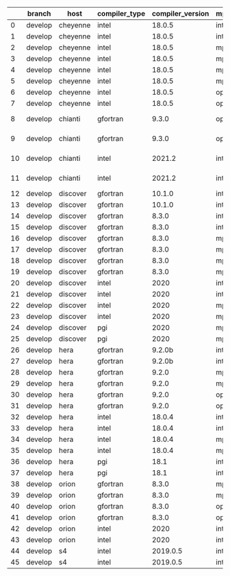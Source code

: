 |    | branch   | host     | compiler_type   | compiler_version   | mpi_type   | mpi_version        | o_g   | os    | unit_pass   | unit_fail   | system_pass   | system_fail   | example_pass   | example_fail   |   nuopc_pass |   nuopc_fail | build_passed   |
|----|----------|----------|-----------------|--------------------|------------|--------------------|-------|-------|-------------|-------------|---------------|---------------|----------------|----------------|--------------|--------------|----------------|
|  0 | develop  | cheyenne | intel           | 18.0.5             | intelmpi   | 2018.4.274         | O     | Linux | 8926        | 0           | 49            | 0             | 80             | 0              |           50 |            0 | True           |
|  1 | develop  | cheyenne | intel           | 18.0.5             | intelmpi   | 2018.4.274         | g     | Linux | 8926        | 0           | 49            | 0             | 80             | 0              |           50 |            0 | True           |
|  2 | develop  | cheyenne | intel           | 18.0.5             | mpiuni     | none               | O     | Linux | 7418        | 0           | 8             | 0             | 43             | 0              |            0 |           50 | True           |
|  3 | develop  | cheyenne | intel           | 18.0.5             | mpiuni     | none               | g     | Linux | 7418        | 0           | 8             | 0             | 43             | 0              |            0 |           50 | True           |
|  4 | develop  | cheyenne | intel           | 18.0.5             | mpt        | 2.19               | O     | Linux | 8926        | 0           | 49            | 0             | 80             | 0              |           50 |            0 | True           |
|  5 | develop  | cheyenne | intel           | 18.0.5             | mpt        | 2.19               | g     | Linux | 8926        | 0           | 49            | 0             | 80             | 0              |           50 |            0 | True           |
|  6 | develop  | cheyenne | intel           | 18.0.5             | openmpi    | 3.1.4              | O     | Linux | 8926        | 0           | 49            | 0             | 80             | 0              |           50 |            0 | True           |
|  7 | develop  | cheyenne | intel           | 18.0.5             | openmpi    | 3.1.4              | g     | Linux | 8926        | 0           | 49            | 0             | 80             | 0              |           50 |            0 | True           |
|  8 | develop  | chianti  | gfortran        | 9.3.0              | openmpi    | 4.0.5-gcc-9.3.0    | O     | Linux | fail        | fail        | fail          | fail          | fail           | fail           |            0 |           50 | False          |
|  9 | develop  | chianti  | gfortran        | 9.3.0              | openmpi    | 4.0.5-gcc-9.3.0    | g     | Linux | fail        | fail        | fail          | fail          | fail           | fail           |            0 |           50 | False          |
| 10 | develop  | chianti  | intel           | 2021.2             | intelmpi   | 2021.2.0-gcc-9.3.0 | O     | Linux | fail        | fail        | fail          | fail          | fail           | fail           |            0 |           50 | False          |
| 11 | develop  | chianti  | intel           | 2021.2             | intelmpi   | 2021.2.0-gcc-9.3.0 | g     | Linux | fail        | fail        | fail          | fail          | fail           | fail           |            0 |           50 | False          |
| 12 | develop  | discover | gfortran        | 10.1.0             | intelmpi   | 19.1.3.304         | O     | Linux | 8911        | 15          | 49            | 0             | 80             | 0              |           50 |            0 | True           |
| 13 | develop  | discover | gfortran        | 10.1.0             | intelmpi   | 19.1.3.304         | g     | Linux | 8911        | 15          | 49            | 0             | 80             | 0              |           50 |            0 | True           |
| 14 | develop  | discover | gfortran        | 8.3.0              | intelmpi   | 19.1.3.304         | O     | Linux | 8911        | 15          | 49            | 0             | 80             | 0              |           50 |            0 | True           |
| 15 | develop  | discover | gfortran        | 8.3.0              | intelmpi   | 19.1.3.304         | g     | Linux | 8911        | 15          | 49            | 0             | 80             | 0              |           50 |            0 | True           |
| 16 | develop  | discover | gfortran        | 8.3.0              | mpiuni     | None               | O     | Linux | 7418        | 0           | 8             | 0             | 43             | 0              |            0 |           50 | False          |
| 17 | develop  | discover | gfortran        | 8.3.0              | mpiuni     | None               | g     | Linux | 7418        | 0           | 8             | 0             | 43             | 0              |            0 |           50 | False          |
| 18 | develop  | discover | gfortran        | 8.3.0              | mpt        | 2.17               | O     | Linux | 8926        | 0           | 49            | 0             | 80             | 0              |           46 |            4 | True           |
| 19 | develop  | discover | gfortran        | 8.3.0              | mpt        | 2.17               | g     | Linux | 8926        | 0           | 49            | 0             | 80             | 0              |           46 |            4 | True           |
| 20 | develop  | discover | intel           | 2020               | intelmpi   | 19.1.3.304         | O     | Linux | 8926        | 0           | 49            | 0             | 80             | 0              |           50 |            0 | True           |
| 21 | develop  | discover | intel           | 2020               | intelmpi   | 19.1.3.304         | g     | Linux | 8926        | 0           | 49            | 0             | 80             | 0              |           50 |            0 | True           |
| 22 | develop  | discover | intel           | 2020               | mpt        | 2.17               | O     | Linux | 8926        | 0           | 49            | 0             | 80             | 0              |           50 |            0 | True           |
| 23 | develop  | discover | intel           | 2020               | mpt        | 2.17               | g     | Linux | 8926        | 0           | 49            | 0             | 80             | 0              |           50 |            0 | True           |
| 24 | develop  | discover | pgi             | 2020               | mpiuni     | None               | O     | Linux | 6796        | 622         | 6             | 2             | 40             | 3              |            0 |           50 | False          |
| 25 | develop  | discover | pgi             | 2020               | mpiuni     | None               | g     | Linux | 6796        | 622         | 4             | 4             | 40             | 3              |            0 |           50 | False          |
| 26 | develop  | hera     | gfortran        | 9.2.0b             | intelmpi   | 2020               | O     | Linux | 8911        | 15          | 49            | 0             | 80             | 0              |           50 |            0 | True           |
| 27 | develop  | hera     | gfortran        | 9.2.0b             | intelmpi   | 2020               | g     | Linux | 8911        | 15          | 49            | 0             | 80             | 0              |           50 |            0 | True           |
| 28 | develop  | hera     | gfortran        | 9.2.0              | mpiuni     | None               | O     | Linux | 7418        | 0           | 8             | 0             | 43             | 0              |            0 |           50 | False          |
| 29 | develop  | hera     | gfortran        | 9.2.0              | mpiuni     | None               | g     | Linux | 7418        | 0           | 8             | 0             | 43             | 0              |            0 |           50 | False          |
| 30 | develop  | hera     | gfortran        | 9.2.0              | openmpi    | 3.1.4              | O     | Linux | 8926        | 0           | 49            | 0             | 80             | 0              |           50 |            0 | True           |
| 31 | develop  | hera     | gfortran        | 9.2.0              | openmpi    | 3.1.4              | g     | Linux | 8926        | 0           | 49            | 0             | 80             | 0              |           50 |            0 | True           |
| 32 | develop  | hera     | intel           | 18.0.4             | intelmpi   | 2018.4.274         | O     | Linux | 8926        | 0           | 49            | 0             | 80             | 0              |           50 |            0 | True           |
| 33 | develop  | hera     | intel           | 18.0.4             | intelmpi   | 2018.4.274         | g     | Linux | 8926        | 0           | 49            | 0             | 80             | 0              |           50 |            0 | True           |
| 34 | develop  | hera     | intel           | 18.0.4             | mpiuni     | None               | O     | Linux | 7418        | 0           | 8             | 0             | 43             | 0              |            0 |           50 | False          |
| 35 | develop  | hera     | intel           | 18.0.4             | mpiuni     | None               | g     | Linux | 7418        | 0           | 8             | 0             | 43             | 0              |            0 |           50 | False          |
| 36 | develop  | hera     | pgi             | 18.1               | intelmpi   | 2018.0.4           | O     | Linux | fail        | fail        | fail          | fail          | fail           | fail           |            0 |           50 | False          |
| 37 | develop  | hera     | pgi             | 18.1               | intelmpi   | 2018.0.4           | g     | Linux | fail        | fail        | fail          | fail          | fail           | fail           |            0 |           50 | False          |
| 38 | develop  | orion    | gfortran        | 8.3.0              | mpiuni     | None               | O     | Linux | 7418        | 0           | 8             | 0             | 43             | 0              |            0 |           50 | False          |
| 39 | develop  | orion    | gfortran        | 8.3.0              | mpiuni     | None               | g     | Linux | 7418        | 0           | 8             | 0             | 43             | 0              |            0 |           50 | False          |
| 40 | develop  | orion    | gfortran        | 8.3.0              | openmpi    | 4.0.2              | O     | Linux | 8926        | 0           | 49            | 0             | 80             | 0              |           50 |            0 | True           |
| 41 | develop  | orion    | gfortran        | 8.3.0              | openmpi    | 4.0.2              | g     | Linux | 8926        | 0           | 49            | 0             | 80             | 0              |           50 |            0 | True           |
| 42 | develop  | orion    | intel           | 2020               | intelmpi   | 2020.2             | O     | Linux | 8924        | 2           | 49            | 0             | 80             | 0              |           50 |            0 | True           |
| 43 | develop  | orion    | intel           | 2020               | intelmpi   | 2020.2             | g     | Linux | 8926        | 0           | 49            | 0             | 80             | 0              |           50 |            0 | True           |
| 44 | develop  | s4       | intel           | 2019.0.5           | intelmpi   | 19.0.5             | O     | Linux | 8925        | 1           | 49            | 0             | 80             | 0              |            0 |           50 | True           |
| 45 | develop  | s4       | intel           | 2019.0.5           | intelmpi   | 19.0.5             | g     | Linux | 8925        | 1           | 49            | 0             | 80             | 0              |            0 |           50 | True           |